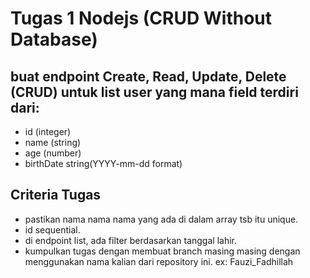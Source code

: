 # Tugas 1 Nodejs (CRUD Without Database)

## buat endpoint Create, Read, Update, Delete (CRUD) untuk list user yang mana field terdiri dari:
- id (integer)
- name (string)
- age (number)
- birthDate string(YYYY-mm-dd format)

## Criteria Tugas
- pastikan nama nama nama yang ada di dalam array tsb itu unique.
- id sequential.
- di endpoint list, ada filter berdasarkan tanggal lahir.
- kumpulkan tugas dengan membuat branch masing masing dengan menggunakan nama kalian dari repository ini. ex: Fauzi_Fadhillah